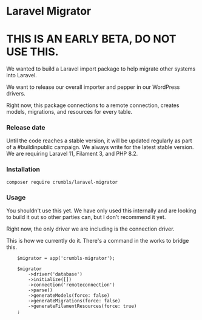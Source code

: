 #  Laravel Migrator

# THIS IS AN EARLY BETA, DO NOT USE THIS.

We wanted to build a Laravel import package to help migrate other systems into Laravel.

We want to release our overall importer and pepper in our WordPress drivers.

Right now, this package connections to a remote connection, creates models, migrations, and resources for
every table. 

### Release date
Until the code reaches a stable version, it will be updated regularly as part of a #buildinpublic campaign.
We always write for the latest stable version.  We are requiring Laravel 11, Filament 3, and PHP 8.2.

### Installation

`composer require crumbls/laravel-migrator`

### Usage

You shouldn't use this yet.  We have only used this internally and are looking to build it out 
so other parties can, but I don't recommend it yet.

Right now, the only driver we are including is the connection driver.

This is how we currently do it.  There's a command in the works to bridge this.

```
	$migrator = app('crumbls-migrator');

	$migrator
		->driver('database')
		->initialize([])
		->connection('remoteconnection')
		->parse()
		->generateModels(force: false)
		->generateMigrations(force: false)
		->generateFilamentResources(force: true)
	;
```